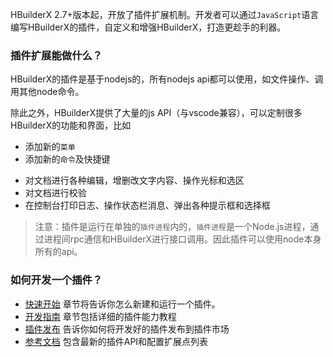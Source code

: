 HBuilderX 2.7+版本起，开放了插件扩展机制。开发者可以通过`JavaScript`语言编写HBuilderX的插件，自定义和增强HBuilderX，打造更趁手的利器。

### 插件扩展能做什么？
HBuilderX的插件是基于nodejs的，所有nodejs api都可以使用，如文件操作、调用其他node命令。

除此之外，HBuilderX提供了大量的js API（与vscode兼容），可以定制很多HBuilderX的功能和界面，比如

- 添加新的`菜单`
- 添加新的`命令`及快捷键
<!-- - 添加新的view`视图`，比如在界面左侧项目管理器旁边新增加一个“TODO”视图 -->
- 对文档进行各种编辑，增删改文字内容、操作光标和选区
- 对文档进行校验
- 在控制台打印日志、操作状态栏消息、弹出各种提示框和选择框

> 注意：插件是运行在单独的`插件进程`内的，`插件进程`是一个Node.js进程，通过进程间rpc通信和HBuilderX进行接口调用。因此插件可以使用node本身所有的api。

### 如何开发一个插件？
- [快速开始](/firstExtension.md) 章节将告诉你怎么新建和运行一个插件。
- [开发指南](/extension.md) 章节包括详细的插件能力教程
- [插件发布](/HowToPublish.md) 告诉你如何将开发好的插件发布到插件市场
- [参考文档](/ExtensionDocs/Api/README.md) 包含最新的插件API和配置扩展点列表

